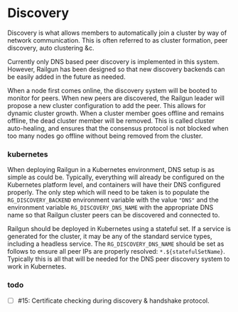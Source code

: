 Discovery
=========
Discovery is what allows members to automatically join a cluster by way of network communication. This is often referred to as cluster formation, peer discovery, auto clustering &c.

Currently only DNS based peer discovery is implemented in this system. However, Railgun has been designed so that new discovery backends can be easily added in the future as needed.

When a node first comes online, the discovery system will be booted to monitor for peers. When new peers are discovered, the Railgun leader will propose a new cluster configuration to add the peer. This allows for dynamic cluster growth. When a cluster member goes offline and remains offline, the dead cluster member will be removed. This is called cluster auto-healing, and ensures that the consensus protocol is not blocked when too many nodes go offline without being removed from the cluster.

### kubernetes
When deploying Railgun in a Kubernetes environment, DNS setup is as simple as could be. Typically, everything will already be configured on the Kubernetes platform level, and containers will have their DNS configured properly. The only step which will need to be taken is to populate the `RG_DISCOVERY_BACKEND` environment variable with the value `"DNS"` and the environment variable `RG_DISCOVERY_DNS_NAME` with the appropriate DNS name so that Railgun cluster peers can be discovered and connected to.

Railgun should be deployed in Kubernetes using a stateful set. If a service is generated for the cluster, it may be any of the standard service types, including a headless service. The `RG_DISCOVERY_DNS_NAME` should be set as follows to ensure all peer IPs are properly resolved: `*.${statefulSetName}`. Typically this is all that will be needed for the DNS peer discovery system to work in Kubernetes.

### todo
- [ ] #15: Certificate checking during discovery & handshake protocol.
